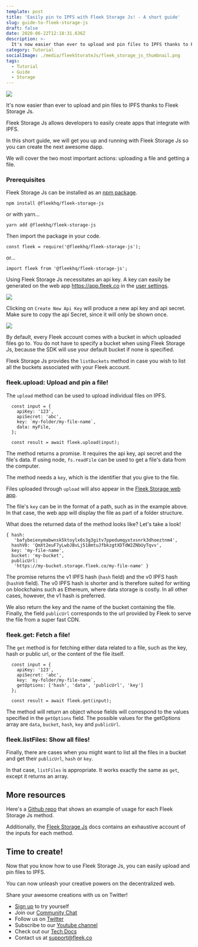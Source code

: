 ```yaml
---
template: post
title: 'Easily pin to IPFS with Fleek Storage Js! - A short guide'
slug: guide-to-fleek-storage-js
draft: false
date: 2020-06-22T12:18:31.636Z
description: >-
  It's now easier than ever to upload and pin files to IPFS thanks to Fleek Storage Js. Come learn how!
category: Tutorial
socialImage: ./media/fleekStorateJs/fleek_storage_js_thumbnail.png
tags:
  - Tutorial
  - Guide
  - Storage
---
```

![](/fleekStorateJs/fleek_storage_js_thumbnail.png)

It's now easier than ever to upload and pin files to IPFS thanks to Fleek Storage Js.

Fleek Storage Js allows developers to easily create apps that integrate with IPFS.

In this short guide, we will get you up and running with Fleek Storage Js so you can create the next awesome dapp.

We will cover the two most important actions: uploading a file and getting a file.

### Prerequisites
Fleek Storage Js can be installed as an [npm package](https://www.npmjs.com/package/@fleekhq/fleek-storage-js).


```
npm install @fleekhq/fleek-storage-js

```

or with yarn...

```
yarn add @fleekhq/fleek-storage-js

```

Then import the package in your code.

```
const fleek = require('@fleekhq/fleek-storage-js');   
```

or...

```
import fleek from '@fleekhq/fleek-storage-js';   
```

Using Fleek Storage Js necessitates an api key. A key can easily be generated on the web app <https://app.fleek.co> in the [user settings](https://app.fleek.co/#/settings/general/profile).

![](/fleekStorageJs/userSettings.png)

Clicking on `Create New Api Key` will produce a new api key and api secret. Make sure to copy the api Secret, since it will only be shown once.

![](/fleekStorageJs/apiKeys.png)

By default, every Fleek account comes with a bucket in which uploaded files go to. You do not have to specify a bucket when using Fleek Storage Js, because the SDK will use your default bucket if none is specified.

Fleek Storage Js provides the `listBuckets` method in case you wish to list all the buckets associated with your Fleek account.

### fleek.upload: Upload and pin a file!
The `upload` method can be used to upload individual files on IPFS. 

```
  const input = {
    apiKey: '123',
    apiSecret: 'abc',
    key: `my-folder/my-file-name`,
    data: myFile,
  };

  const result = await fleek.upload(input);

```

The method returns a promise. It requires the api key, api secret and the file's data.
If using node, `fs.readFile` can be used to get a file's data from the computer.

The method needs a `key`, which is the identifier that you give to the file.

Files uploaded through `upload` will also appear in the [Fleek Storage web app](https://docs.fleek.co/storage/storage-app).

The file's `key` can be in the format of a path, such as in the example above. In that case, the web app will display the file as part of a folder structure.

What does the returned data of the method looks like? Let's take a look!

```
{ hash:
   'bafybeienymabwnsk5ktoylx6s3g3gitv7ppedumqyxtxsnrk3dhoeztnm4',
  hashV0: 'QmXt2euF7yLwbJBvLj518mtuJfbkzgtXDTdW2ZNbUyTqvv',
  key: 'my-file-name',
  bucket: 'my-bucket',
  publicUrl:
   'https://my-bucket.storage.fleek.co/my-file-name' }

```

The promise returns the v1 IPFS hash (`hash` field) and the v0 IPFS hash (`hashV0` field). The v0 IPFS hash is shorter and is therefore suited for writing on blockchains such as Ethereum, where data storage is costly. In all other cases, however, the v1 hash is preferred.

We also return the key and the name of the bucket containing the file. Finally, the field `publicUrl` corresponds to the url provided by Fleek to serve the file from a super fast CDN.


### fleek.get: Fetch a file!
The `get` method is for fetching either data related to a file, such as the key, hash or public url, or the content of the file itself.

```
  const input = {
    apiKey: '123',
    apiSecret: 'abc',
    key: `my-folder/my-file-name`,
    getOptions: ['hash', 'data', 'publicUrl', 'key']
  };

  const result = await fleek.get(input);

```

The method will return an object whose fields will correspond to the values specified in the `getOptions` field.
The possible values for the getOptions array are `data`, `bucket`, `hash`, `key` and `publicUrl`.

### fleek.listFiles: Show all files!
Finally, there are cases when you might want to list all the files in a bucket and get their `publicUrl`, `hash` or `key`.

In that case, `listFiles` is appropriate. It works exactly the same as `get`, except it returns an array.


## More resources
Here's a [Github repo](https://github.com/SamueleA/fleek-storage-js-examples) that shows an example of usage for each Fleek Storage Js method.

Additionally, the [Fleek Storage Js](https://docs.fleek.co/storage/fleek-storage-js) docs contains an exhaustive account of the inputs for each method.

## Time to create!

Now that you know how to use Fleek Storage Js, you can easily upload and pin files to IPFS. 

You can now unleash your creative powers on the decentralized web.

Share your awesome creations with us on Twitter!

* [Sign up](https://app.fleek.co) to try yourself
* Join our [Community Chat](https://join.slack.com/t/fleek-public/shared_invite/zt-bxna7y1d-PbVdut4rgHt5jM6Zjg9g9A)
* Follow us on [Twitter](https://twitter.com/FleekHQ)
* Subscribe to our [Youtube channel](https://www.youtube.com/channel/UCBzlwYM0JjZpjDZ52-SLUmw)
* Check out our [Tech Docs](https://docs.fleek.co/)
* Contact us at support@fleek.co 
